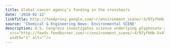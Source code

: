 ```yaml
---
title: Global cancer agency’s funding in the crosshairs
date: '2018-02-12'
linkTitle: http://feedproxy.google.com/~r/environment_scene/~3/97yfhHb-Vx4/Global-cancer-agencys-funding-crosshairs.html
source: 'Chemical & Engineering News: Environmental SCENE'
description: U.S. Congress investigates science underlying glyphosate assessment<img
  src="http://feeds.feedburner.com/~r/environment_scene/~4/97yfhHb-Vx4" height="1"
  width="1" alt=""/>
---
```

